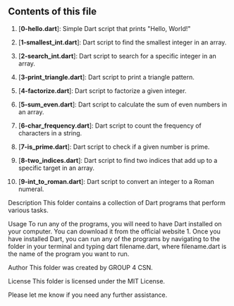## Contents of this file

1. [**0-hello.dart**]: Simple Dart script that prints "Hello, World!"

2. [**1-smallest_int.dart**]: Dart script to find the smallest integer in an array.

3. [**2-search_int.dart**]: Dart script to search for a specific integer in an array.

4. [**3-print_triangle.dart**]: Dart script to print a triangle pattern.

5. [**4-factorize.dart**]: Dart script to factorize a given integer.

6. [**5-sum_even.dart**]: Dart script to calculate the sum of even numbers in an array.

7. [**6-char_frequency.dart**]: Dart script to count the frequency of characters in a string.

8. [**7-is_prime.dart**]: Dart script to check if a given number is prime.

9. [**8-two_indices.dart**]: Dart script to find two indices that add up to a specific target in an array.

10. [**9-int_to_roman.dart**]: Dart script to convert an integer to a Roman numeral.

Description
This folder contains a collection of Dart programs that perform various tasks.

Usage
To run any of the programs, you will need to have Dart installed on your computer. You can download it from the official website 1. Once you have installed Dart, you can run any of the programs by navigating to the folder in your terminal and typing dart filename.dart, where filename.dart is the name of the program you want to run.

Author
This folder was created by GROUP 4 CSN.

License
This folder is licensed under the MIT License.

Please let me know if you need any further assistance.
